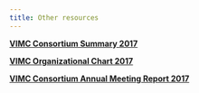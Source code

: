 ```yaml
---
title: Other resources
---
```


**[VIMC Consortium Summary 2017](/resources/VIMC_consortium_summary_2017.pdf)**

**[VIMC Organizational Chart 2017](/resources/VIMC_orgchart_2017.pdf)**

**[VIMC Consortium Annual Meeting Report 2017](/resources/VIMC_consortium_annual_meeting_report_2017.pdf)**